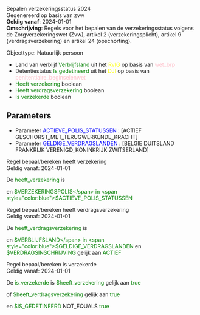 Bepalen verzekeringsstatus 2024 \
Gegenereerd op basis van zvw \
**Geldig vanaf**: 2024-01-01 \
**Omschrijving**: Regels voor het bepalen van de verzekeringsstatus volgens de Zorgverzekeringswet (Zvw), artikel 2 (verzekeringsplicht), artikel 9 (verdragsverzekering) en artikel 24 (opschorting).


Objecttype: Natuurlijk persoon
- Land van verblijf <span style="color:green">Verblijfsland</span> uit het <span style="color:yellow"> RvIG </span> op basis van <span style="color:pink"> wet_brp </span>
- Detentiestatus <span style="color:green">Is gedetineerd</span> uit het <span style="color:yellow"> DJI </span> op basis van <span style="color:pink"> penitentiaire_beginselenwet </span>
- <span style="color:green">Heeft verzekering</span> boolean
- <span style="color:green">Heeft verdragsverzekering</span> boolean
- <span style="color:green">Is verzekerde</span> boolean

## Parameters ##
- Parameter <span style="color:blue">ACTIEVE_POLIS_STATUSSEN</span> : [ACTIEF GESCHORST_MET_TERUGWERKENDE_KRACHT]
- Parameter <span style="color:blue">GELDIGE_VERDRAGSLANDEN</span> : [BELGIE DUITSLAND FRANKRIJK VERENIGD_KONINKRIJK ZWITSERLAND]


Regel bepaal/bereken heeft verzekering \
Geldig vanaf: 2024-01-01

De <span style="color: green">heeft_verzekering</span> is

 en <span style="color:green">$VERZEKERINGSPOLIS</span> in
		<span style="color:blue">$ACTIEVE_POLIS_STATUSSEN</span>



Regel bepaal/bereken heeft verdragsverzekering \
Geldig vanaf: 2024-01-01

De <span style="color: green">heeft_verdragsverzekering</span> is

 en <span style="color:green">$VERBLIJFSLAND</span> in
		<span style="color:blue">$GELDIGE_VERDRAGSLANDEN</span>
 en <span style="color:green">$VERDRAGSINSCHRIJVING</span> gelijk aan <span style="color:green">ACTIEF</span>




Regel bepaal/bereken is verzekerde \
Geldig vanaf: 2024-01-01

De <span style="color: green">is_verzekerde</span> is
<span style="color:green">$heeft_verzekering</span> gelijk aan <span style="color:green">true</span>

 of <span style="color:green">$heeft_verdragsverzekering</span> gelijk aan <span style="color:green">true</span>



 en <span style="color:green">$IS_GEDETINEERD</span> NOT_EQUALS <span style="color:green">true</span>
